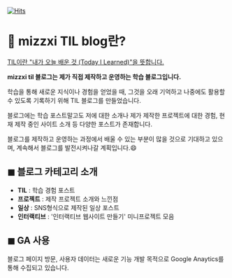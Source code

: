 [![Hits](https://hits.seeyoufarm.com/api/count/incr/badge.svg?url=http%3A%2F%2Fhits.dwyl.com%2Fmizzxi.github.io%2Fmizzxi-blog%2F&count_bg=%238CAECA&title_bg=%23FFFFFF&icon=&icon_color=%23E7E7E7&title=+%F0%9F%91%80+++&edge_flat=false)](https://hits.seeyoufarm.com)

# 🔔 mizzxi TIL blog란?

<u>TIL이란 "내가 오늘 배운 것 (Today I Learned)"을 뜻합니다.</u>

**mizzxi til 블로그는 제가 직접 제작하고 운영하는 학습 블로그입니다.**

학습을 통해 새로운 지식이나 경험을 얻었을 때, 그것을 오래 기억하고 나중에도 활용할 수 있도록 기록하기 위해 TIL 블로그를 만들었습니다.

블로그에는 학습 포스트말고도 저에 대한 소개나 제가 제작한 프로젝트에 대한 경험, 현재 제작 중인 사이트 소개 등 다양한 포스트가 존재합니다.

블로그를 제작하고 운영하는 과정에서 배울 수 있는 부분이 많을 것으로 기대하고 있으며, 계속해서 블로그를 발전시켜나갈 계획입니다.😄

## ◼ 블로그 카테고리 소개

- **TIL** : 학습 경험 포스트
- **프로젝트** : 제작 프로젝트 소개와 느낀점
- **일상** : SNS형식으로 제작된 일상 포스트
- **인터랙티브** : '인터랙티브 웹사이트 만들기' 미니프로젝트 모음

## ◼ GA 사용

블로그 페이지 방문, 사용자 데이터는 새로운 기능 개발 목적으로 Google Anaytics를 통해 수집되고 있습니다.
